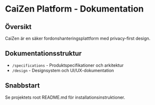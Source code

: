 # CaiZen Platform - Dokumentation

## Översikt

CaiZen är en säker fordonshanteringsplattform med privacy-first design.

## Dokumentationsstruktur

- `/specifications` - Produktspecifikationer och arkitektur
- `/design` - Designsystem och UI/UX-dokumentation

## Snabbstart

Se projektets root README.md för installationsinstruktioner.
